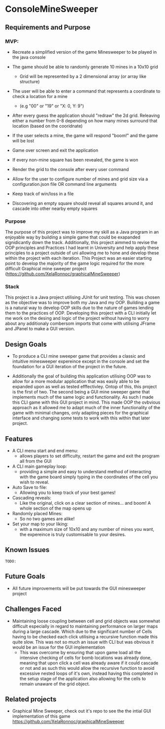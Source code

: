 # ConsoleMineSweeper

## Requirements and Purpose

### MVP:

-   Recreate a simplified version of the game Minesweeper to be played in the java console
-   The game should be able to randomly generate 10 mines in a 10x10 grid

    -   Grid will be represented by a 2 dimensional array (or array like structure)

-   The user will be able to enter a command that represents a coordinate to check a location for a mine

    -   (e.g "00" or "19" or "X: 0, Y: 9")

-   After every guess the application should "redraw" the 2d grid. Releaving either a number from 0-8 depending on how many mines surround that location (based on the cooridnate)
-   If the user selects a mine, the game will respond "boom!" and the game will be lost
-   Game over screen and exit the application

-   If every non-mine square has been revealed, the game is won
-   Render the grid to the console after every user command

-   Allow for the user to configure number of mines and grid size via a configuration.json file OR command line arguments
-   Keep track of win/loss in a file
-   Discovering an empty square should reveal all squares around it, and cascade into other nearby empty squares

### Purpose

The purpose of this project was to improve my skill as a Java program in an enjoyable way by building a simple game that could be exapanded signidicantly down the track. Additionally, this project aimmed to revise the OOP principles and Practices I had learnt in University and help apply these principles to a project outside of uni allowing me to hone and develop these within the project with each iteration. This Project was an easier starting point to develop the majority of the game logic required for the more difficult Graphical mine sweeper project (https://github.com/XelaRonnoc/graphicalMineSweeper)

### Stack

This project is a Java project utilising JUnit for unit testing. This was chosen as the objective was to improve both my Java and my OOP. Building a game is a natural way to develop OOP skills due to the nature of games lending them to the practices of OOP. Developing this project with a CLI initially let me work on the desing and logic of the project without having to worry about any additionaly combersom imports that come with utilising JFrame and JPanel to make a GUI version.

## Design Goals

-   To produce a CLI mine sweeper game that provides a classic and intuitive minesweeper expereince except in the console and set the foundation for a GUI iteration of the project in the future.

-   Additionally the goal of building this application utilising OOP was to allow for a more modular application that was easily able to be expanded upon as well as tested efffectivley. Ontop of this, this project is the first of two. The second being a GUI mine sweeper game that implements much of the same logic and functionality. As such I made this CLI game with this GUI project in mind. This made OOP the ovbvious approach as it allowed me to adapt much of the inner functionality of the game with minimal changes, only adapting pieces for the graphical interface and changing some tests to work with this within that later project.

## Features

-   A CLI menu start and end menu:
    -   allows players to set difficulty, restart the game and exit the program all from the GUI
-   A CLI main gameplay loop:
    -   providing a simple and easy to understand method of interacting with the game board simply typing in the coordinates of the cell you wish to reveal.
-   Auto Save to file:
    -   Allowing you to keep track of your best games!
-   Cascading reveals:
    -   Like the original, click on a clear section of mines... and boom! A whole section of the map opens up
-   Randomly placed Mines:
    -   So no two games are alike!
-   Set your map to your liking:
    -   with a maximum size of 10x10 and any number of mines you want, the expereince is truly customisable to your desires.

## Known Issues

    TODO:

## Future Goals

-   All future improvements will be put towards the GUI minesweeper project

## Challenges Faced

-   Maintaining loose coupling between cell and grid objects was somewhat difficult especially in regard to maintaining performance on larger maps during a large cascade. Which due to the significant number of Cells having to be checked each click utilising a recursive function made this quite slow. This was not so much an issue with CLI but was obvious it would be an issue for the GUI implementation
    -   This was overcome by ensuring that upon game load all the intensive checking of cells for bomb locations was already done, meaning that upon click a cell was already aware if it could cascade or not and as such this would allow the recursive function to avoid excessive nested loops of it's own, instead having this completed in the setup stage of the application also allowing for the cells to remain unaware of the grid object.

## Related projects

-   Graphical Mine Sweeper, check out it's repo to see the the intial GUI implementation of this game https://github.com/XelaRonnoc/graphicalMineSweeper
